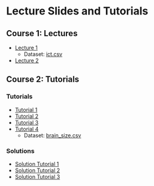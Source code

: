 # Lecture Slides and Tutorials

## Course 1: Lectures
* [Lecture 1](./lecture/l1/Lecture_1.html)
    - Dataset: [ict.csv](./data/ict.csv)
* [Lecture 2](./lecture/l2/Lecture_2.html)

## Course 2: Tutorials
### Tutorials 
* [Tutorial 1](./tutorial/tutorial-1/tutorial_1.html)
* [Tutorial 2](./tutorial/tutorial-2/tutorial_2.html)
* [Tutorial 3](./tutorial/tutorial-3/tutorial_3.html) 
* [Tutorial 4](./tutorial/tutorial-4/tutorial_4.html) 
    - Dataset: [brain_size.csv](./data/brain_size.csv) 


### Solutions 
* [Solution Tutorial 1](./tutorial/tutorial-1-solution/tutorial_1_solution.html)
* [Solution Tutorial 2](./tutorial/tutorial-2-solution/tutorial_2_solution.html)
* [Solution Tutorial 3](./tutorial/tutorial-3-solution/tutorial_3_solution.html)
